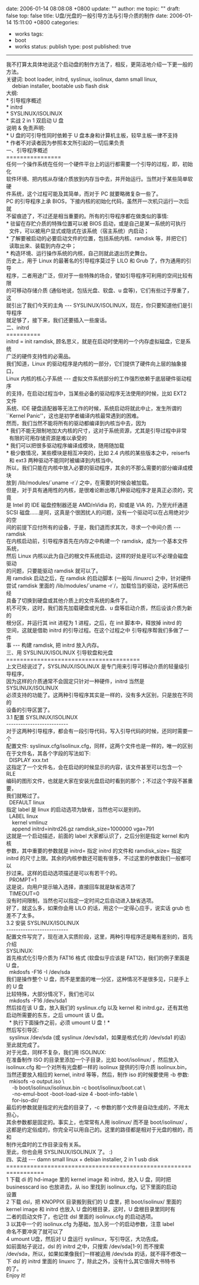 date: 2006-01-14 08:08:08 +0800
update: ""
author: me
topic: ""
draft: false
top: false
title: U盘/光盘的一般引导方法与引导介质的制作
date: 2006-01-14 15:11:00 +0800
categories:
- works
tags:
- boot
- works
status: publish
type: post
published: true
---
<p>我不打算太具体地说这个启动盘的制作方法了，相反，更简洁地介绍一下更一般的方法。   <br />关键词: boot loader, initrd, syslinux, isolinux, damn small linux,    <br />&#160;&#160;&#160; debian installer, bootable usb flash disk    <br />大纲:    <br />* 引导程序概述    <br />* initrd    <br />* SYSLINUX/ISOLINUX    <br />* 实战 2 in 1 双启动 U 盘    <br />说明 &amp; 免责声明:    <br />* U 盘的可引导性同时依赖于 U 盘本身和计算机主板，较早主板一律不支持    <br />* 作者不对读者因为参照本文所引起的一切后果负责    <br />一、引导程序概述    <br />================    <br />任何一个操作系统在任何一个硬件平台上的运行都需要一个引导的过程，即，初始化    <br />软件环境、把内核从存储介质放到内存当中去，并开始运行。当然对于某些简单软硬    <br />件系统，这个过程可能及其简单，而对于 PC 就要略微复杂一些了。    <br />PC 的引导程序上承 BIOS，下接内核的初始化代码，虽然开一次机只运行一次后就    <br />不留痕迹了，不过还是相当重要的。所有的引导程序都在做类似的事情:    <br />* 驻留在存贮介质的特殊位置可以被 BIOS 启动，或是自己是某一系统的可执行    <br />&#160; 文件，可以被用户显式或隐式在该系统（宿主系统）内启动；    <br />* 了解要被启动的必要启动文件的位置，包括系统内核、ramdisk 等，并把它们    <br />&#160; 读取出来、装载到内存之中；    <br />* 构造环境、运行操作系统的内核，自己则就此退出历史舞台。    <br />历史上，用于 Linux 的最著名的引导程序莫过于 LILO 和 Grub 了，作为通用的引导    <br />程序，二者用途广泛，但对于一些特殊的场合，譬如引导程序可利用的空间比较有限    <br />的可移动存储介质 (通俗地说，包括光盘、软盘、u 盘等)，它们有些过于厚重了，这    <br />就引出了我们今天的主角 --- SYSLINUX/ISOLINUX，现在，你只要知道他们是引导程序    <br />就足够了，接下来，我们还要插入一些废话。    <br />二、initrd    <br />==========    <br />initrd = init ramdisk, 顾名思义，就是在启动时使用的一个内存虚拟磁盘，它是系统    <br />广泛的硬件支持性的必需品。    <br />我们知道，Linux 的驱动程序是内核的一部分，它们提供了硬件向上层的抽象接口，    <br />Linux 内核的核心子系统 --- 虚拟文件系统部分的工作强烈依赖于底层硬件驱动程序    <br />的支持，在启动过程当中，当某些必备的驱动程序无法使用的时候，比如 EXT2 文件    <br />系统、IDE 硬盘适配器等无法工作的时候，系统启动将就此中止，发生所谓的    <br />``Kernel Panic''，这也是初学者编译内核最常遇到的困难。    <br />然而，我们当然不能将所有的驱动都编译到内核当中去，因为    <br />* 我们不能无限制地加大内核的尺寸，这对于系统资源，尤其是引导过程中非常    <br />&#160; 有限的可用存储资源是难以承受的    <br />* 我们可以把很多驱动程序编译成模块，随用随加载    <br />* 极少数情况，某些模块是相互冲突的，比如 2.4 内核的某些版本之中，reiserfs    <br />&#160; 和 ext3 两种驱动不能同时被编译到内核当中。    <br />所以，我们只能在内核中放入必要的驱动程序，其余的不那么需要的部分编译成模块    <br />放到 /lib/modules/`uname -r`/ 之中，在需要的时候会被加载。    <br />但是，对于具有通用性的内核，是很难论断出哪几种驱动程序才是真正必须的，究竟    <br />是 Intel 的 IDE 磁盘控制器还是 AMD/nVidia 的，抑或是 VIA 的，乃至光纤通道    <br />SCSI 磁盘……是阿，这真是个很困扰人的问题，没有一个驱动可以在占用绝对少的空    <br />间的前提下应付所有的设备，于是，我们退而求其次，寻求一个中间介质 --- ramdisk    <br />在内核启动前，引导程序首先在内存之中构建一个 ramdisk，成为一个基本文件系统，    <br />然后 Linux 内核以此为自己的根文件系统启动，这样的好处是可以不必理会磁盘驱动    <br />的问题，只要能驱动 ramdisk 就可以了。    <br />用 ramdisk 启动之后，在 ramdisk 的启动脚本 (一般叫 /linuxrc) 之中，针对硬件    <br />尝试 ramdisk 里面的 /lib/modules/`uname -r`/，加载恰当的驱动，这时系统已经    <br />具备了切换到硬盘或其他介质上的文件系统的条件了。    <br />机不可失，这时，我们首先加载硬盘或光盘、u 盘等启动介质，然后设该介质为新的    <br />根分区，并运行其 init 进程为 1 进程，之后，在 init 脚本中，释放掉 initrd 的    <br />空间，这就是借助 initrd 的引导过程。在这个过程之中 引导程序帮我们多做了一件    <br />事 --- 构建 ramdisk, 把 initrd 放入内存。    <br />三、用 SYSLINUX/ISOLINUX 引导软盘和光盘    <br />=======================================    <br />上文已经说过了，SYSLINUX/ISOLINUX 是专门用来引导可移动介质的轻量级引导程序，    <br />因为这样的介质通常不会固定只针对一种硬件，initrd 当然是 SYSLINUX/ISOLINUX    <br />必须支持的功能了。这两种引导程序其实是一样的，没有多大区别，只是放在不同的    <br />设备的引导区罢了。    <br />3.1 配置 SYSLINUX/ISOLINUX    <br />--------------------------    <br />对于这两种引导程序，都会有一段引导代码，写入引导代码的时候，还同时需要一个    <br />配置文件: syslinux.cfg/isolinux.cfg，同样，这两个文件也是一样的，唯一的区别    <br />在于文件名，其各个字段的写法如下:    <br />&#160; DISPLAY xxx.txt    <br />这指定了一个文件名，会在启动的时候显示的内容，该文件甚至可以包含一个 RLE    <br />编码的图形文件，也就是大家在安装光盘启动时看到的那个；不过这个字段不甚重要，    <br />我们就略过了。    <br />&#160; DEFAULT linux    <br />指定 label 是 linux 的启动选项为缺省，当然也可以是别的。    <br />&#160; LABEL linux    <br />&#160;&#160;&#160; kernel vmlinuz    <br />&#160;&#160;&#160; append initrd=initrd26.gz ramdisk_size=1000000 vga=791    <br />这就是一个启动描述，前面的 label 大家都认识了，之后分别是指定 kernel 和内核    <br />参数，其中重要的参数就是 initrd= 指定 initrd 的文件和 ramdisk_size= 指定    <br />initrd 的尺寸上限。其余的内核参数还可能有很多，不过这里的参数我们一般都可以    <br />抄过来。这样的启动选项描述是可以有若干个的。    <br />&#160; PROMPT=1    <br />这是说，向用户提示输入选择，直接回车就是缺省选项了    <br />&#160; TIMEOUT=0    <br />没有时间限制，当然也可以指定一定时间之后自动进入缺省选项。    <br />好了，就这么多，如果你会用 LILO 的话，用这个一定得心应手，说实话 grub 也    <br />差不了太多。    <br />3.2 安装 SYSLINUX/ISOLINUX    <br />--------------------------    <br />配置文件写完了，现在进入实质阶段，这里，两种引导程序还是略有差别的，首先介绍    <br />SYSLINUX:    <br />首先格式化引导介质为 FAT16 格式 (软盘似乎应该是 FAT12)，我们的例子里面是 U 盘，    <br />&#160; mkdosfs -F16 -I /dev/sda    <br />我们是操作整个 U 盘，而不是里面的唯一分区，这种情况不是很多见，只是手上的 U 盘    <br />比较特殊，大部分情况下，我们也可以    <br />&#160; mkdosfs -F16 /dev/sda1    <br />然后挂在该 U 盘，放入我们的 syslinux.cfg 以及 kernel 和 initrd.gz，还有其他    <br />启动所需要的东东，之后 umount 该 U 盘。    <br />&#160; * 执行下面操作之前，必须 umount U 盘！*    <br />然后写引导区:    <br />&#160; syslinux /dev/sda (或 syslinux /dev/sda1，如果是格式化的 /dev/sda1 的话)    <br />至此就完成了。    <br />对于光盘，同样不复杂，我们用 ISOLINUX:    <br />在准备制作 ISO 的目录里添加一个子目录，比如 boot/isolinux/ ，然后放入    <br />isolinux.cfg 和一个对所有光盘都一样的 isolinux 提供的引导介质 isolinux.bin，    <br />当然还要放入相应的 kernel, initrd 等等，然后，制作 iso 的时候要使用 -b 参数:    <br />&#160; mkisofs -o output.iso \    <br />&#160;&#160;&#160; -b boot/isolinux/isolinux.bin -c boot/isolinux/boot.cat \    <br />&#160;&#160;&#160; -no-emul-boot -boot-load-size 4 -boot-info-table \    <br />&#160;&#160;&#160; for-iso-dir/    <br />最后的参数就是指定的光盘的目录了，-c 参数的那个文件是自动生成的，不用太担心，    <br />其余参数都是固定的。事实上，也常常有人用 isolinux/ 而不是 boot/isolinux/ ，    <br />这都是约定俗成的，你完全可以用自己的。这里的路径都是相对于光盘的根的，而和    <br />制作光盘时的工作目录没有关系。    <br />至此，你也会用 SYSLINUX/ISOLINUX 了。 :)    <br />四、实战 --- damn small linux + debian installer, 2 in 1 usb disk    <br />=================================================================    <br />1 下载 di 的 hd-image 里的 kernel image 和 initrd，放入 U 盘，同时把    <br />businesscard iso 也放进去，从 iso 里找到 isolinux.cfg，记下里面的启动    <br />设置    <br />2 下载 dsl，把 KNOPPIX 目录搬到我们的 U 盘里，把 boot/isolinux/ 里面的    <br />kernel image 和 initrd 也放入 U 盘的根目录，这时，U 盘根目录里同时有    <br />二者的启动文件了，也记住 dsl 里面的 isolinux.cfg 的启动选项。    <br />3 以其中一个的 isolinux.cfg 为基础，加入另一个的启动参数，注意 label    <br />命名不要冲突了就可以了    <br />4 umount U盘，然后对 U 盘运行 syslinux，写引导区，大功告成。    <br />如前面帖子说过，dsl 的 initrd 之中，只搜索 /dev/sda[1-9] 而不搜索    <br />/dev/sda，所以，如果如果像我们一样被迫用 /dev/sda 的话，就不得不修改一    <br />下 dsl 的 initrd 里面的 linuxrc 了，除此之外，没有什么其它值得大书特书    <br />的了。    <br />Enjoy it!</p>
